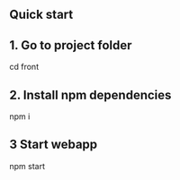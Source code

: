 ## Quick start

## 1. Go to project folder

cd front

## 2. Install npm dependencies

npm i

## 3 Start webapp

npm start
